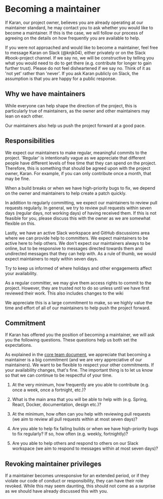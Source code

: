 # Becoming a maintainer

If Karan, our project owner, believes you are already operating at our maintainer standard, he may 
contact you to ask whether you would like to become a maintainer. If this is the case, we will
follow our process of agreeing on the details on how frequently you are available to help.

If you were not approached and would like to become a maintainer, feel free to message Karan on 
Slack (@knjk04),  either privately or on the Slack #book-project channel. 
If we say no, we will be constructive by telling you what you would need to do to get there 
(e.g. contribute for longer to gain further trust). Please do not feel disheartened if we say no. 
Think of it as 'not yet' rather than 'never'. If you ask Karan publicly on Slack, the assumption is 
that you are happy for a public response.

## Why we have maintainers

While everyone can help shape the direction of the project, this is particularly true of 
maintainers, as the owner and other maintainers may lean on each other.

Our maintainers also help us push the project forward at a good pace.

## Responsibilities

We expect our maintainers to make regular, meaningful commits to the project. 'Regular' is 
intentionally vague as we appreciate that different people have different levels of free time that 
they can spend on the project. Therefore, this is something that should be agreed upon with the 
project owner, Karan. For example, if you can only contribute once a month, that may be fine.

When a build breaks or when we have high-priority bugs to fix, we depend on the owner and 
maintainers to help create a patch quickly.

In addition to regularly committing, we expect our maintainers to review pull requests regularly. 
In general, we try to review pull requests within seven days (regular days, not working days) of 
having received them. If this is not feasible for you, please discuss this with the owner as we are 
somewhat flexible on this.

Lastly, we have an active Slack workspace and GitHub discussions area where we can provide help to 
committers. We expect maintainers to be active here to help others. We don't expect our maintainers 
always to be online, but to be responsive to messages directed towards them and undirected messages 
that they can help with. As a rule of thumb, we would expect maintainers to reply within seven days.

Try to keep us informed of where holidays and other engagements affect your availability.

As a regular committer, we may give them access rights to commit to the project. 
However, they are trusted not to do so unless until we have first reviewed their work.
This also includes changes to the wiki

We appreciate this is a large commitment to make, so we highly value the time and effort of all of 
our maintainers to help push the project forward.

## Commitment

If Karan has offered you the position of becoming a maintainer, we will ask you the following 
questions. These questions help us both set the expectations.

As explained in the [core team document](https://project-books.github.io/development/maintaining/core-team/), 
we appreciate that becoming a maintainer is a big commitment (and we are very appreciative of our 
maintainers). We want to be flexible to respect your other commitments. If your availability 
changes, that's fine. The important thing is to let us know so that we can continue to be respectful
of your time.

1. At the very minimum, how frequently are you able to contribute 
(e.g. once a week, once a fortnight, etc.)?

2. What is the main area that you will be able to help with (e.g. Spring, React, Docker, 
documentation, design etc.)?

3. At the minimum, how often can you help with reviewing pull requests (we aim to review all 
pull requests within at most seven days)?

4. Are you able to help fix failing builds or when we have high-priority bugs to fix regularly? 
If so, how often (e.g. weekly, fortnightly)?

5. Are you able to help others and respond to others on our Slack workspace 
(we aim to respond to messages within at most seven days)?


## Revoking maintainer privileges

If a maintainer becomes unresponsive for an extended period, or if they violate our code of conduct 
or responsibility, they can have their role revoked. While this may seem daunting, this should not 
come as a surprise as we should have already discussed this with you.
